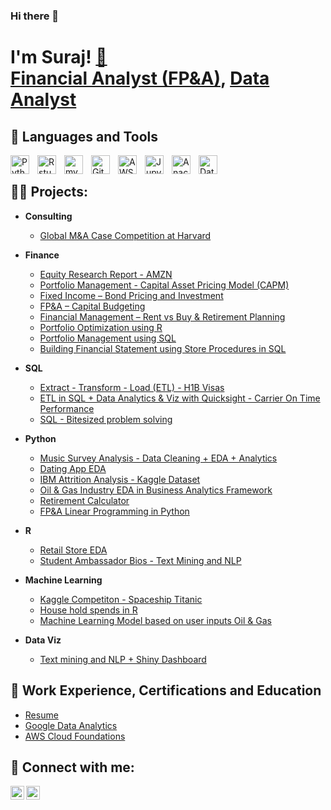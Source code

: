 ### Hi there 👋 

<!--
**udasii/udasii** is a ✨ _special_ ✨ repository because its `README.md` (this file) appears on your GitHub profile.

Here are some ideas to get you started:

- 🔭 I’m currently working on ...
- 🌱 I’m currently learning ...
- 👯 I’m looking to collaborate on ...
- 🤔 I’m looking for help with ...
- 💬 Ask me about ...
- 📫 How to reach me: ...
- 😄 Pronouns: ...
- ⚡ Fun fact: ...
-->

<h1>I'm Suraj! <a href="https://github.com/udasii/Assets/blob/main/Suraj_Udasi_Resume.pdf">📄</a><br/><a href="https://www.linkedin.com/in/surajudasi/">Financial Analyst (FP&A)</a>, <a href="https://github.com/udasii">Data Analyst</a></h1>

<h2>🧰 Languages and Tools</h2>


<img align="left" alt="Python" width="30px" style="padding-right:10px;" src="https://cdn.jsdelivr.net/gh/devicons/devicon@latest/icons/python/python-original.svg" />
<img align="left" alt="Rstudio" width="30px" style="padding-right:10px;" src="https://cdn.jsdelivr.net/gh/devicons/devicon@latest/icons/rstudio/rstudio-original.svg" />
<img align="left" alt="mySQL" width="30px" style="padding-right:10px;" src="https://cdn.jsdelivr.net/gh/devicons/devicon@latest/icons/mysql/mysql-original-wordmark.svg" />
<img align="left" alt="GitHub" width="30px" style="padding-right:10px;" src="https://cdn.jsdelivr.net/gh/devicons/devicon@latest/icons/github/github-original-wordmark.svg" />
<img align="left" alt="AWS" width="30px" style="padding-right:10px;" src="https://cdn.jsdelivr.net/gh/devicons/devicon@latest/icons/amazonwebservices/amazonwebservices-original-wordmark.svg" />
<img align="left" alt="Jupyter" width="30px" style="padding-right:10px;" src="https://cdn.jsdelivr.net/gh/devicons/devicon@latest/icons/jupyter/jupyter-original-wordmark.svg" />
<img align="left" alt="Anaconda" width="30px" style="padding-right:10px;" src="https://cdn.jsdelivr.net/gh/devicons/devicon@latest/icons/anaconda/anaconda-original.svg" />
<img align="left" alt="Datagrip" width="30px" style="padding-right:10px;" src="https://cdn.jsdelivr.net/gh/devicons/devicon@latest/icons/datagrip/datagrip-original.svg" />





</br>

<h2>👨‍💻 Projects:</h2>

- <b>Consulting</b>
  - [Global M&A Case Competition at Harvard](https://github.com/udasii/Consulting/tree/main/M%26A_Case_Competition_at_Harvard)
  
- <b>Finance</b>
  - [Equity Research Report - AMZN](https://github.com/udasii/Finance/tree/main/Amazon_(AMZN)_Equity_Research_Report)
  - [Portfolio Management - Capital Asset Pricing Model (CAPM)](https://github.com/udasii/Finance/tree/main/Capital_Asset_Pricing_Model)
  - [Fixed Income – Bond Pricing and Investment](https://github.com/udasii/Finance/tree/main/Bond_Pricing)
  - [FP&A – Capital Budgeting](https://github.com/udasii/Finance/tree/main/FP%26A_Capital_Budget)
  - [Financial Management – Rent vs Buy & Retirement Planning](https://github.com/udasii/Finance/tree/main/Financial_Management)
  - [Portfolio Optimization using R](https://github.com/udasii/Finance/tree/main/Porfolio_Optimization_in_R)
  - [Portfolio Management using SQL](https://github.com/udasii/Finance/tree/main/Porfolio_Management_in_SQL)
  - [Building Financial Statement using Store Procedures in SQL](https://github.com/udasii/Finance/tree/main/Building_Financial_Statements_w_Stored_Procedures_in_SQL)

- <b>SQL</b>
  - [Extract - Transform - Load (ETL) - H1B Visas](https://github.com/udasii/SQL/tree/main/ETL_H1B_Visas)
  - [ETL in SQL + Data Analytics & Viz with Quicksight - Carrier On Time Performance](https://github.com/udasii/SQL/tree/main/Carrier_On-Time_Performance)
  - [SQL - Bitesized problem solving](https://github.com/udasii/SQL/tree/main/Bitesized_Problem_Solving)
  
- <b>Python</b>
  - [Music Survey Analysis - Data Cleaning + EDA + Analytics](https://github.com/udasii/Python/tree/main/Music_Survey_EDA)
  - [Dating App EDA](https://github.com/udasii/Python/tree/main/Dating_App_EDA)
  - [IBM Attrition Analysis - Kaggle Dataset](https://github.com/udasii/Python/tree/main/IBM_Attrition_Business_Case)
  - [Oil & Gas Industry EDA in Business Analytics Framework](https://github.com/udasii/Python/tree/main/Oil_and_Gas_Business_Case)
  - [Retirement Calculator](https://github.com/udasii/Python/tree/main/Retirement_Calculator)
  - [FP&A Linear Programming in Python](https://github.com/udasii/Python/tree/main/Linear_Programming_Financial_Planning_in_Python)

- <b>R</b>
  - [Retail Store EDA ](https://github.com/udasii/R/tree/main/ReatilStore_EDA)
  - [Student Ambassador Bios - Text Mining and NLP](https://github.com/udasii/R/tree/main/NLP)
  
- <b>Machine Learning</b>
  - [Kaggle Competiton - Spaceship Titanic](https://github.com/udasii/Machine_Learning/tree/main/Spaceship_Titanic_KaggleCompetition)
  - [House hold spends in R](https://github.com/udasii/Machine_Learning/tree/main/Household_Spends)
  - [Machine Learning Model based on user inputs Oil & Gas](https://github.com/udasii/Machine_Learning/tree/main/Prediction_Model_Type_Curves_in_Oil-and-Gas)
  
- <b>Data Viz</b>
  - [Text mining and NLP + Shiny Dashboard](https://github.com/udasii/Data_Viz/tree/main/Text_Mining_%2B_ShinyDashboard)

<h2>🌱 Work Experience, Certifications and Education</h2>

- [Resume](https://github.com/udasii/Assets/blob/main/Suraj_Udasi_Resume.pdf)
- [Google Data Analytics](https://www.credly.com/badges/d98dcf3f-d15c-408b-90dd-06aa488379ea/linked_in_profile)
- [AWS Cloud Foundations](https://www.credly.com/badges/dda891d7-fa4d-49a3-afe7-0ada6a367bfa/linked_in_profile)

<h2> 🤳 Connect with me:</h2>


[<img align="left" alt="Udasii | LinkedIn" width="22px" src="https://static-00.iconduck.com/assets.00/linkedin-color-icon-2048x2048-f46hbtvj.png" />][linkedin]
[<img align="left" alt="Udasii | Instagram" width="22px" src="https://upload.wikimedia.org/wikipedia/commons/thumb/2/21/Instagram_Glyph_Gradient_RGB_logo.svg/2048px-Instagram_Glyph_Gradient_RGB_logo.svg.png" />][instagram]


[instagram]: https://www.instagram.com/udasii
[linkedin]: https://www.linkedin.com/in/surajudasi/

